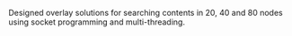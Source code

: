 Designed overlay solutions for searching contents in 20, 40 and 80 nodes using socket programming and multi-threading.
